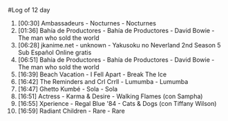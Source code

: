 #Log of 12 day

1. [00:30] Ambassadeurs - Nocturnes - Nocturnes
1. [01:36] Bahía de Productores - Bahía de Productores - David Bowie - The man who sold the world
1. [06:28] jkanime.net - unknown - Yakusoku no Neverland 2nd Season 5 Sub Español Online gratis
1. [06:51] Bahía de Productores - Bahía de Productores - David Bowie - The man who sold the world
1. [16:39] Beach Vacation - I Fell Apart - Break The Ice
1. [16:42] The Reminders and Crl Crrll - Lumumba - Lumumba
1. [16:47] Ghetto Kumbé - Sola - Sola
1. [16:51] Actress - Karma & Desire - Walking Flames (con Sampha)
1. [16:55] Xperience - Regal Blue '84 - Cats & Dogs (con Tiffany Wilson)
1. [16:59] Radiant Children - Rare - Rare
